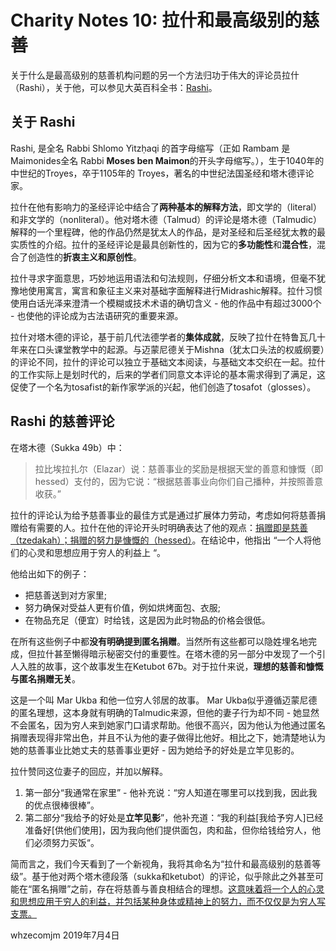 # Charity Notes 10: 拉什和最高级别的慈善

关于什么是最高级别的慈善机构问题的另一个方法归功于伟大的评论员拉什（Rashi），关于他，可以参见大英百科全书：[Rashi](https://www.britannica.com/biography/Rashi
)。

## 关于 Rashi

Rashi, 是全名 Rabbi Shlomo Yitzḥaqi 的首字母缩写（正如 Rambam 是 Maimonides全名 Rabbi **Moses ben Maimon**的开头字母缩写。），生于1040年的中世纪的Troyes，卒于1105年的 Troyes，著名的中世纪法国圣经和塔木德评论家。

拉什在他有影响力的圣经评论中结合了**两种基本的解释方法**，即文学的（literal）和非文学的（nonliteral）。他对塔木德（Talmud）的评论是塔木德（Talmudic）解释的一个里程碑，他的作品仍然是犹太人的作品，是对圣经和后圣经犹太教的最实质性的介绍。拉什的圣经评论是最具创新性的，因为它的**多功能性**和**混合性**，混合了创造性的**折衷主义和原创性**。

拉什寻求字面意思，巧妙地运用语法和句法规则，仔细分析文本和语境，但毫不犹豫地使用寓言，寓言和象征主义来对基础字面解释进行Midrashic解释。拉什习惯使用白话光泽来澄清一个模糊或技术术语的确切含义 - 他的作品中有超过3000个 - 也使他的评论成为古法语研究的重要来源。

拉什对塔木德的评论，基于前几代法德学者的**集体成就**，反映了拉什在特鲁瓦几十年来在口头课堂教学中的起源。与迈蒙尼德关于Mishna（犹太口头法的权威纲要）的评论不同，拉什的评论可以独立于基础文本阅读，与基础文本交织在一起。拉什的工作实际上是划时代的，后来的学者们同意文本评论的基本需求得到了满足，这促使了一个名为tosafist的新作家学派的兴起，他们创造了tosafot（glosses）。



## Rashi 的慈善评论

在塔木德（Sukka 49b）中：

> 拉比埃拉扎尔（Elazar）说：慈善事业的奖励是根据天堂的善意和慷慨（即hessed）支付的，因为它说：“根据慈善事业向你们自己播种，并按照善意收获。”

拉什的评论认为给予慈善事业的最佳方式是通过扩展体力劳动，考虑如何将慈善捐赠给有需要的人。拉什在他的评论开头时明确表达了他的观点：<u>捐赠即是慈善（tzedakah）；捐赠的努力是慷慨的（hessed）</u>。在结论中，他指出 “一个人将他们的心灵和思想应用于穷人的利益上 “。

他给出如下的例子：

- 把慈善送到对方家里;
- 努力确保对受益人更有价值，例如烘烤面包、衣服;
- 在物品充足（便宜）时给钱，这是因为此时物品的价格会很低。

在所有这些例子中都**没有明确提到匿名捐赠**。当然所有这些都可以隐姓埋名地完成，但拉什甚至懒得暗示秘密交付的重要性。在塔木德的另一部分中发现了一个引人入胜的故事，这个故事发生在Ketubot 67b。对于拉什来说，**理想的慈善和慷慨与匿名捐赠无关**。

这是一个叫 Mar Ukba 和他一位穷人邻居的故事。 Mar Ukba似乎遵循迈蒙尼德的匿名理想，这本身就有明确的Talmudic来源，但他的妻子行为却不同 - 她显然不会匿名，因为穷人来到她家门口请求帮助。他很不高兴，因为他认为他通过匿名捐赠表现得非常出色，并且不认为他的妻子做得比他好。相比之下，她清楚地认为她的慈善事业比她丈夫的慈善事业更好 - 因为她给予的好处是立竿见影的。

拉什赞同这位妻子的回应，并加以解释。

1. 第一部分“我通常在家里” - 他补充说：“穷人知道在哪里可以找到我，因此我的优点很棒很棒”。
2. 第二部分“我给予的好处是**立竿见影**”，他补充道：“我的利益[我给予穷人]已经准备好[供他们使用]，因为我向他们提供面包，肉和盐，但你给钱给穷人，他们必须努力买饭“。

简而言之，我们今天看到了一个新视角，我将其命名为“拉什和最高级别的慈善等级”。基于他对两个塔木德段落（sukka和ketubot）的评论，似乎除此之外甚至可能在“匿名捐赠”之前，存在将慈善与善良相结合的理想。<u>这意味着将一个人的心灵和思想应用于穷人的利益，并包括某种身体或精神上的努力，而不仅仅是为穷人写支票。</u>





whzecomjm
2019年7月4日